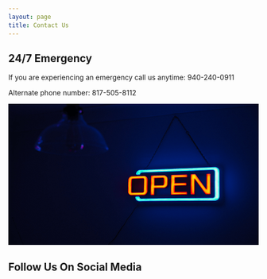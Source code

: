 ```yaml
---
layout: page
title: Contact Us
---
```


## 24/7 Emergency

If you are experiencing an emergency call us anytime: 940-240-0911

Alternate phone number: 817-505-8112

<div class="flexium-basic">
<img src="assets/img/always-open.png">
</div>

## Follow Us On Social Media

<a href="https://facebook.com/defcon1dfw"><span class="bi-facebook m-2" style="font-size: 4rem;"></span></a>
<a href="https://twitter.com/defcon1dfw"><span class="bi-twitter m-2" style="font-size: 4rem;"></span></a>
<a href="#"><span class="bi-google m-2" style="font-size: 4rem;"></span></a>

